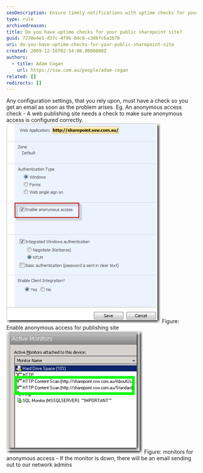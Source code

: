 ```yaml
---
seoDescription: Ensure timely notifications with uptime checks for your public SharePoint site's configuration settings, preventing issues like anonymous access mishaps.
type: rule
archivedreason:
title: Do you have uptime checks for your public sharepoint site?
guid: 7278e4e1-d37c-4f9b-84c8-c3d6fc6a3b7b
uri: do-you-have-uptime-checks-for-your-public-sharepoint-site
created: 2009-12-16T02:54:08.0000000Z
authors:
  - title: Adam Cogan
    url: https://ssw.com.au/people/adam-cogan
related: []
redirects: []
---
```


Any configuration settings, that you rely upon, must have a check so you get an email as soon as the problem arises. Eg.
An anonymous access check - A web publishing site needs a check to make sure anonymous access is configured correctly.
![](sharepoint_anonymous_access.jpg)
Figure: Enable anonymous access for publishing site![](sharepoint_anonymous_access_monitor.jpg)
Figure: monitors for anonymous access - If the monitor is down, there will be an email sending out to our network admins

<!--endintro-->
